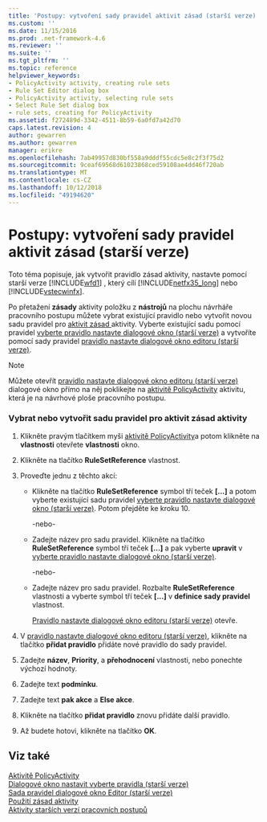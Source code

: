 ```yaml
---
title: 'Postupy: vytvoření sady pravidel aktivit zásad (starší verze) | Dokumentace Microsoftu'
ms.custom: ''
ms.date: 11/15/2016
ms.prod: .net-framework-4.6
ms.reviewer: ''
ms.suite: ''
ms.tgt_pltfrm: ''
ms.topic: reference
helpviewer_keywords:
- PolicyActivity activity, creating rule sets
- Rule Set Editor dialog box
- PolicyActivity activity, selecting rule sets
- Select Rule Set dialog box
- rule sets, creating for PolicyActivity
ms.assetid: f272489d-3342-4511-8b59-6a0fd7a42d70
caps.latest.revision: 4
author: gewarren
ms.author: gewarren
manager: erikre
ms.openlocfilehash: 7ab49957d830bf558a9dddf55cdc5e8c2f3f75d2
ms.sourcegitcommit: 9ceaf69568d61023868ced59108ae4dd46f720ab
ms.translationtype: MT
ms.contentlocale: cs-CZ
ms.lasthandoff: 10/12/2018
ms.locfileid: "49194620"
---
```

# <a name="how-to-create-a-policyactivity-rule-set-legacy"></a>Postupy: vytvoření sady pravidel aktivit zásad (starší verze)
Toto téma popisuje, jak vytvořit pravidlo zásad aktivity, nastavte pomocí starší verze [!INCLUDE[wfd1](../includes/wfd1-md.md)] , který cílí [!INCLUDE[netfx35_long](../includes/netfx35-long-md.md)] nebo [!INCLUDE[vstecwinfx](../includes/vstecwinfx-md.md)].  
  
 Po přetažení **zásady** aktivity položku z **nástrojů** na plochu návrháře pracovního postupu můžete vybrat existující pravidlo nebo vytvořit novou sadu pravidel pro [aktivit zásad ](http://go.microsoft.com/fwlink?LinkID=65019) aktivity. Vyberte existující sadu pomocí pravidel [vyberte pravidlo nastavte dialogové okno (starší verze)](../workflow-designer/select-rule-set-dialog-box-legacy.md) a vytvoříte pomocí sady pravidel [pravidlo nastavte dialogové okno editoru (starší verze)](../workflow-designer/rule-set-editor-dialog-box-legacy.md).  
  
> [!NOTE]
>  Můžete otevřít [pravidlo nastavte dialogové okno editoru (starší verze)](../workflow-designer/rule-set-editor-dialog-box-legacy.md) dialogové okno přímo na něj poklikejte na [aktivitě PolicyActivity](http://go.microsoft.com/fwlink?LinkID=65019) aktivitu, která je na návrhové ploše pracovního postupu.  
  
### <a name="to-select-or-create-a-rule-set-for-a-policyactivity-activity"></a>Vybrat nebo vytvořit sadu pravidel pro aktivit zásad aktivity  
  
1.  Klikněte pravým tlačítkem myši [aktivitě PolicyActivity](http://go.microsoft.com/fwlink?LinkID=65019)a potom klikněte na **vlastnosti** otevřete **vlastnosti** okno.  
  
2.  Klikněte na tlačítko **RuleSetReference** vlastnost.  
  
3.  Proveďte jednu z těchto akcí:  
  
    -   Klikněte na tlačítko **RuleSetReference** symbol tří teček **[...]** a potom vyberte existující sadu pravidel [vyberte pravidlo nastavte dialogové okno (starší verze)](../workflow-designer/select-rule-set-dialog-box-legacy.md). Potom přejděte ke kroku 10.  
  
         -nebo-  
  
    -   Zadejte název pro sadu pravidel. Klikněte na tlačítko **RuleSetReference** symbol tří teček **[...]** a pak vyberte **upravit** v [vyberte pravidlo nastavte dialogové okno (starší verze)](../workflow-designer/select-rule-set-dialog-box-legacy.md).  
  
         -nebo-  
  
    -   Zadejte název pro sadu pravidel. Rozbalte **RuleSetReference** vlastnosti a vyberte symbol tří teček **[...]**  v **definice sady pravidel** vlastnost.  
  
         [Pravidlo nastavte dialogové okno editoru (starší verze)](../workflow-designer/rule-set-editor-dialog-box-legacy.md) otevře.  
  
4.  V [pravidlo nastavte dialogové okno editoru (starší verze)](../workflow-designer/rule-set-editor-dialog-box-legacy.md), klikněte na tlačítko **přidat pravidlo** přidáte nové pravidlo do sady pravidel.  
  
5.  Zadejte **název**, **Priority**, a **přehodnocení** vlastnosti, nebo ponechte výchozí hodnoty.  
  
6.  Zadejte text **podmínku**.  
  
7.  Zadejte text **pak akce** a **Else akce**.  
  
8.  Klikněte na tlačítko **přidat pravidlo** znovu přidáte další pravidlo.  
  
9. Až budete hotovi, klikněte na tlačítko **OK**.  
  
## <a name="see-also"></a>Viz také  
 [Aktivitě PolicyActivity](http://go.microsoft.com/fwlink?LinkID=65019)   
 [Dialogové okno nastavit vyberte pravidla (starší verze)](../workflow-designer/select-rule-set-dialog-box-legacy.md)   
 [Sada pravidel dialogové okno Editor (starší verze)](../workflow-designer/rule-set-editor-dialog-box-legacy.md)   
 [Použití zásad aktivity](http://go.microsoft.com/fwlink?LinkID=65004)   
 [Aktivity starších verzí pracovních postupů](../workflow-designer/legacy-workflow-activities.md)